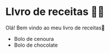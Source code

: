 # LIvro de receitas :woman_cook:

Olá! Bem vindo ao meu livro de receitas:call_me_hand:

- Bolo de cenoura
- Bolo de chocolate
